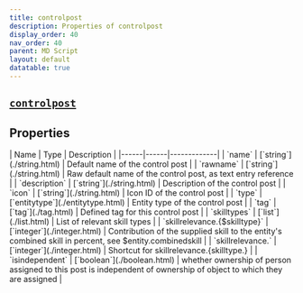 ```yaml
---
title: controlpost
description: Properties of controlpost
display_order: 40
nav_order: 40
parent: MD Script
layout: default
datatable: true
---
```


##  [`controlpost`](./controlpost.html) 


## Properties

<div class="datatable-begin"></div>
| Name | Type | Description |
|------|------|-------------|
| `name` | [`string`](./string.html) | Default name of the control post |
| `rawname` | [`string`](./string.html) | Raw default name of the control post, as text entry reference |
| `description` | [`string`](./string.html) | Description of the control post |
| `icon` | [`string`](./string.html) | Icon ID of the control post |
| `type` | [`entitytype`](./entitytype.html) | Entity type of the control post |
| `tag` | [`tag`](./tag.html) | Defined tag for this control post |
| `skilltypes` | [`list`](./list.html) | List of relevant skill types |
| `skillrelevance.{$skilltype}` | [`integer`](./integer.html) | Contribution of the supplied skill to the entity's combined skill in percent, see $entity.combinedskill |
| `skillrelevance.<skillname>` | [`integer`](./integer.html) | Shortcut for skillrelevance.{skilltype.<skillname>} |
| `isindependent` | [`boolean`](./boolean.html) | whether ownership of person assigned to this post is independent of ownership of object to which they are assigned |
<div class="datatable-end"></div>



